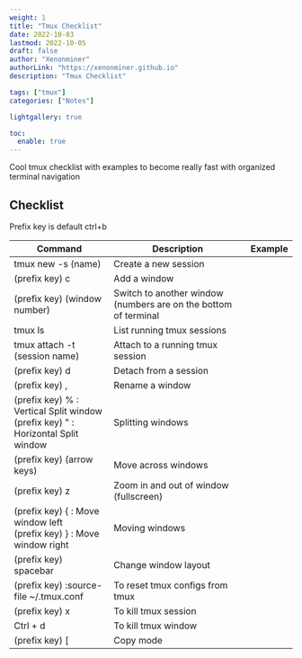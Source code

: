 ```yaml
---
weight: 1
title: "Tmux Checklist"
date: 2022-10-03
lastmod: 2022-10-05
draft: false
author: "Xenonminer"
authorLink: "https://xenonminer.github.io"
description: "Tmux Checklist"

tags: ["tmux"]
categories: ["Notes"]

lightgallery: true

toc:
  enable: true
---
```



Cool tmux checklist with examples to become really fast with organized terminal navigation
## Checklist

Prefix key is default ctrl+b

| Command | Description | Example |
|---|---|---|
| tmux new -s (name) | Create a new session |  |
| (prefix key) c | Add a window |  |
| (prefix key) (window number)| Switch to another window (numbers are on the bottom of terminal |  |
| tmux ls | List running tmux sessions |  |
| tmux attach -t (session name) | Attach to a running tmux session |  |
| (prefix key) d | Detach from a session |  |
| (prefix key) , | Rename a window |  |
| (prefix key) % : Vertical Split window<br /> (prefix key) " : Horizontal Split window |  Splitting windows |  |
| (prefix key) (arrow keys) | Move across windows |  |
| (prefix key) z | Zoom in and out of window (fullscreen) |  |
| (prefix key) { : Move window left<br /> (prefix key) } : Move window right | Moving windows |  |
| (prefix key) spacebar | Change window layout |  |
| (prefix key) :source-file ~/.tmux.conf | To reset tmux configs from tmux |  |
| (prefix key) x | To kill tmux session |  |
| Ctrl + d | To kill tmux window |  |
| (prefix key) [ | Copy mode |  |

